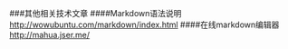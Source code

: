 ###其他相关技术文章
####Markdown语法说明
http://wowubuntu.com/markdown/index.html
####在线markdown编辑器
http://mahua.jser.me/
